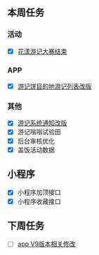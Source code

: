 ## 本周任务

### 活动
- [x] [花漾游记大赛结束](https://wiki.mafengwo.cn/pages/viewpage.action?pageId=14007532)

### APP
- [x] [游记饼目的地游记列表改版](https://jira.mafengwo.cn/browse/MFWAPPIOS-4575)

### 其他
- [x] [游记系统通知改版](https://jira.mafengwo.cn/browse/COMMUNITY-1725)
- [x] 游记嗡嗡试验田
- [x] 后台审核优化
- [x] 盖饭活动数据

## 小程序
- [x] 小程序加顶接口
- [x] 小程序收藏接口
## 下周任务

- [ ] [app V9版本相关修改](https://jira.mafengwo.cn/browse/COMMUNITY-1723)